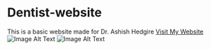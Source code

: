 # Dentist-website
This is a basic website made for Dr. Ashish Hedgire
[Visit My Website](https://androjetcorporation.000webhostapp.com/)
![Image Alt Text](https://blogger.googleusercontent.com/img/b/R29vZ2xl/AVvXsEgVePtBQexB2hgOHjrJS7z5xwUVVHQE1o2ZOs8yvQ_p_5D68xXpNVVZWNTDn33MDkCizO__UA-qdIYkNomKv9je00VthJPbqZXfNqpLFw8SqKuI61WWvYFM5_SOQfOB_vSCZwhr99Ol-FxulBnh59UjrsoevFwfDm2E7hqm-tBVLHhdUTuJG9WNFNvqvaM/s4842/dentist-website.png)
![Image Alt Text](https://blogger.googleusercontent.com/img/b/R29vZ2xl/AVvXsEiiDRpEAGVOD2Faqm-QmyVy8kXU2Y5W8IIjHWzxmUu53ByHqVg5rwphr3TDmF2aeeO1FjG_xPiPsAGjkRVOqKYhayPngMrjlPZNPvO-69Vmmtwry6phLfTG9jOc8cynB80mBi4jGWckI6aUch9gwVoIWyIUb0y_a4VCgrfmo2m566K8FedFLUVDJFCi2X0/s1920/dentist-websit2.png)

